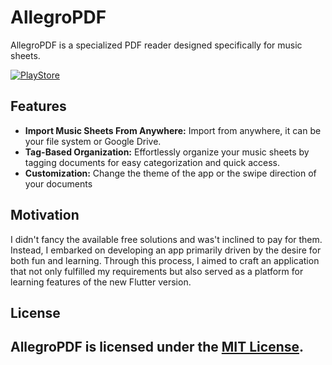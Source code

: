 # AllegroPDF
AllegroPDF is a specialized PDF reader designed specifically for music sheets.

<a href="https://play.google.com/store/apps/details?id=br.com.barros.allegropdf">![PlayStore](https://play.google.com/intl/en_us/badges/static/images/badges/en_badge_web_generic.png)</a>
<br/>

## Features

- **Import Music Sheets From Anywhere:** Import from anywhere, it can be your file system or Google Drive.
- **Tag-Based Organization:** Effortlessly organize your music sheets by tagging documents for easy categorization and quick access.
- **Customization:** Change the theme of the app or the swipe direction of your documents

## Motivation
I didn't fancy the available free solutions and was't inclined to pay for them. Instead, I embarked on developing an app primarily driven by the desire for both fun and learning.
Through this process, I aimed to craft an application that not only fulfilled my requirements but also served as a platform for learning features of the new Flutter version.

## License
AllegroPDF is licensed under the [MIT License](LICENSE).
---
